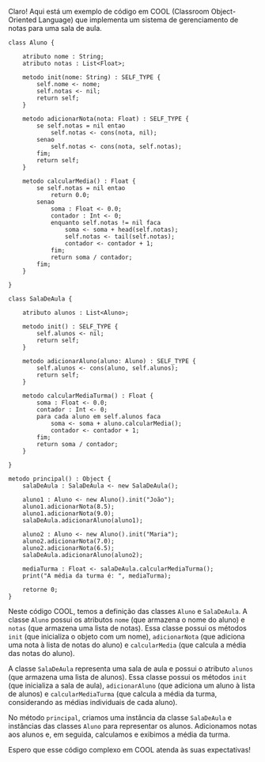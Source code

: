 Claro! Aqui está um exemplo de código em COOL (Classroom Object-Oriented Language) que implementa um sistema de gerenciamento de notas para uma sala de aula.

```
class Aluno {

    atributo nome : String;
    atributo notas : List<Float>;

    metodo init(nome: String) : SELF_TYPE {
        self.nome <- nome;
        self.notas <- nil;
        return self;
    }

    metodo adicionarNota(nota: Float) : SELF_TYPE {
        se self.notas = nil entao
            self.notas <- cons(nota, nil);
        senao
            self.notas <- cons(nota, self.notas);
        fim;
        return self;
    }

    metodo calcularMedia() : Float {
        se self.notas = nil entao
            return 0.0;
        senao
            soma : Float <- 0.0;
            contador : Int <- 0;
            enquanto self.notas != nil faca
                soma <- soma + head(self.notas);
                self.notas <- tail(self.notas);
                contador <- contador + 1;
            fim;
            return soma / contador;
        fim;
    }

}

class SalaDeAula {

    atributo alunos : List<Aluno>;

    metodo init() : SELF_TYPE {
        self.alunos <- nil;
        return self;
    }

    metodo adicionarAluno(aluno: Aluno) : SELF_TYPE {
        self.alunos <- cons(aluno, self.alunos);
        return self;
    }

    metodo calcularMediaTurma() : Float {
        soma : Float <- 0.0;
        contador : Int <- 0;
        para cada aluno em self.alunos faca
            soma <- soma + aluno.calcularMedia();
            contador <- contador + 1;
        fim;
        return soma / contador;
    }

}

metodo principal() : Object {
    salaDeAula : SalaDeAula <- new SalaDeAula();
    
    aluno1 : Aluno <- new Aluno().init("João");
    aluno1.adicionarNota(8.5);
    aluno1.adicionarNota(9.0);
    salaDeAula.adicionarAluno(aluno1);
    
    aluno2 : Aluno <- new Aluno().init("Maria");
    aluno2.adicionarNota(7.0);
    aluno2.adicionarNota(6.5);
    salaDeAula.adicionarAluno(aluno2);
    
    mediaTurma : Float <- salaDeAula.calcularMediaTurma();
    print("A média da turma é: ", mediaTurma);
    
    retorne 0;
}
```

Neste código COOL, temos a definição das classes `Aluno` e `SalaDeAula`. A classe `Aluno` possui os atributos `nome` (que armazena o nome do aluno) e `notas` (que armazena uma lista de notas). Essa classe possui os métodos `init` (que inicializa o objeto com um nome), `adicionarNota` (que adiciona uma nota à lista de notas do aluno) e `calcularMedia` (que calcula a média das notas do aluno).

A classe `SalaDeAula` representa uma sala de aula e possui o atributo `alunos` (que armazena uma lista de alunos). Essa classe possui os métodos `init` (que inicializa a sala de aula), `adicionarAluno` (que adiciona um aluno à lista de alunos) e `calcularMediaTurma` (que calcula a média da turma, considerando as médias individuais de cada aluno).

No método `principal`, criamos uma instância da classe `SalaDeAula` e instâncias das classes `Aluno` para representar os alunos. Adicionamos notas aos alunos e, em seguida, calculamos e exibimos a média da turma.

Espero que esse código complexo em COOL atenda às suas expectativas!